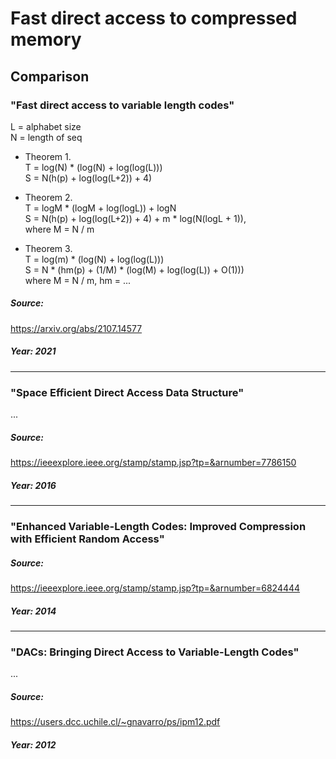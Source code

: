 # Fast direct access to compressed memory

## Comparison

### "Fast direct access to variable length codes"

L = alphabet size \
N = length of seq

- Theorem 1. \
T = log(N) * (log(N) + log(log(L))) \
S = N(h(p) + log(log(L+2)) + 4)

- Theorem 2. \
T = logM * (logM + log(logL)) + logN \
S = N(h(p) + log(log(L+2)) + 4) + m * log(N(logL + 1)), \
where M = N / m

- Theorem 3. \
T = log(m) * (log(N) + log(log(L))) \
S = N * (hm(p) + (1/M) * (log(M) + log(log(L)) + O(1))) \
where M = N / m, hm = ...

##### Source:
https://arxiv.org/abs/2107.14577
##### Year: 2021

---

###  "Space Efficient Direct Access Data Structure"

...

##### Source:
https://ieeexplore.ieee.org/stamp/stamp.jsp?tp=&arnumber=7786150
##### Year: 2016

---

### "Enhanced Variable-Length Codes: Improved Compression with Efficient Random Access"

##### Source:
https://ieeexplore.ieee.org/stamp/stamp.jsp?tp=&arnumber=6824444
##### Year: 2014

---

### "DACs: Bringing Direct Access to Variable-Length Codes"

...

##### Source:
https://users.dcc.uchile.cl/~gnavarro/ps/ipm12.pdf 
##### Year: 2012
